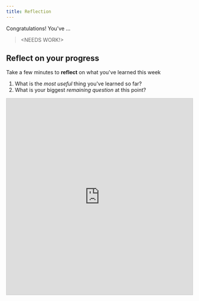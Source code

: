 ```yaml
---
title: Reflection 
---
```


Congratulations!  You've ...
> <NEEDS WORK!>

## Reflect on your progress

Take a few minutes to **reflect** on what you've learned this week
1. What is the *most useful* thing you've learned so far?
2. What is your biggest *remaining question* at this point?

<iframe class="airtable-embed" src="https://airtable.com/embed/shrCH5aJ0fg7QkdaC?backgroundColor=green" frameborder="0" onmousewheel="" width="100%" height="533" style="background: transparent; border: 1px solid #ccc;"></iframe>